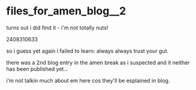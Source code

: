 # files_for_amen_blog__2
 turns out i did find it - i'm not totally nuts!

2408310633

so i guess yet again i failed to learn: always always trust your gut.

there was a 2nd blog entry in the amen break as i suspected and it neither has  been published yet...

i'm not talkin much about em here cos they'll be esplained in blog.